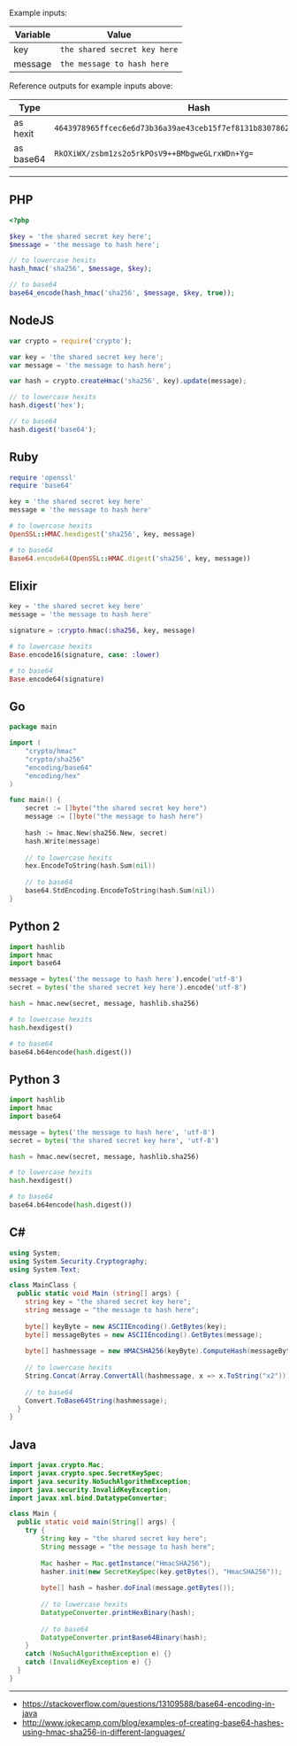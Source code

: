 Example inputs:

| Variable | Value |
| --- | --- |
| key | `the shared secret key here` |
| message | `the message to hash here ` |

Reference outputs for example inputs above:

| Type | Hash |
| --- | --- |
| as hexit | `4643978965ffcec6e6d73b36a39ae43ceb15f7ef8131b8307862ebc560e7f988` |
| as base64 | `RkOXiWX/zsbm1zs2o5rkPOsV9++BMbgweGLrxWDn+Yg=` |

---

## PHP

```php
<?php

$key = 'the shared secret key here';
$message = 'the message to hash here';

// to lowercase hexits
hash_hmac('sha256', $message, $key);

// to base64
base64_encode(hash_hmac('sha256', $message, $key, true));
```

## NodeJS

```js
var crypto = require('crypto');

var key = 'the shared secret key here';
var message = 'the message to hash here';

var hash = crypto.createHmac('sha256', key).update(message);

// to lowercase hexits
hash.digest('hex');

// to base64
hash.digest('base64');
```

## Ruby

```rb
require 'openssl'
require 'base64'

key = 'the shared secret key here'
message = 'the message to hash here'

# to lowercase hexits
OpenSSL::HMAC.hexdigest('sha256', key, message)

# to base64
Base64.encode64(OpenSSL::HMAC.digest('sha256', key, message))
```

## Elixir

```elixir
key = 'the shared secret key here'
message = 'the message to hash here'

signature = :crypto.hmac(:sha256, key, message)

# to lowercase hexits
Base.encode16(signature, case: :lower)

# to base64
Base.encode64(signature)
```

## Go

```go
package main

import (
	"crypto/hmac"
	"crypto/sha256"
	"encoding/base64"
	"encoding/hex"
)

func main() {
	secret := []byte("the shared secret key here")
	message := []byte("the message to hash here")
	
	hash := hmac.New(sha256.New, secret)
	hash.Write(message)
	
	// to lowercase hexits
	hex.EncodeToString(hash.Sum(nil))
	
	// to base64
	base64.StdEncoding.EncodeToString(hash.Sum(nil))
}
```

## Python 2

```py
import hashlib
import hmac
import base64

message = bytes('the message to hash here').encode('utf-8')
secret = bytes('the shared secret key here').encode('utf-8')

hash = hmac.new(secret, message, hashlib.sha256)

# to lowercase hexits
hash.hexdigest()

# to base64
base64.b64encode(hash.digest())
```

## Python 3

```py
import hashlib
import hmac
import base64

message = bytes('the message to hash here', 'utf-8')
secret = bytes('the shared secret key here', 'utf-8')

hash = hmac.new(secret, message, hashlib.sha256)

# to lowercase hexits
hash.hexdigest()

# to base64
base64.b64encode(hash.digest())
```

## C&#35;

```cs
using System;
using System.Security.Cryptography;
using System.Text;

class MainClass {
  public static void Main (string[] args) {
    string key = "the shared secret key here";
    string message = "the message to hash here";
    
    byte[] keyByte = new ASCIIEncoding().GetBytes(key);
    byte[] messageBytes = new ASCIIEncoding().GetBytes(message);
    
    byte[] hashmessage = new HMACSHA256(keyByte).ComputeHash(messageBytes);
    
    // to lowercase hexits
    String.Concat(Array.ConvertAll(hashmessage, x => x.ToString("x2")));
    
    // to base64
    Convert.ToBase64String(hashmessage);
  }
}
```

## Java

```java
import javax.crypto.Mac;
import javax.crypto.spec.SecretKeySpec;
import java.security.NoSuchAlgorithmException;
import java.security.InvalidKeyException;
import javax.xml.bind.DatatypeConverter;

class Main {
  public static void main(String[] args) {
  	try {
	    String key = "the shared secret key here";
	    String message = "the message to hash here";
	    
	    Mac hasher = Mac.getInstance("HmacSHA256");
	    hasher.init(new SecretKeySpec(key.getBytes(), "HmacSHA256"));
	    
	    byte[] hash = hasher.doFinal(message.getBytes());
	    
	    // to lowercase hexits
	    DatatypeConverter.printHexBinary(hash);
	    
	    // to base64
	    DatatypeConverter.printBase64Binary(hash);
  	}
  	catch (NoSuchAlgorithmException e) {}
  	catch (InvalidKeyException e) {}
  }
}
```

---

* https://stackoverflow.com/questions/13109588/base64-encoding-in-java
* http://www.jokecamp.com/blog/examples-of-creating-base64-hashes-using-hmac-sha256-in-different-languages/